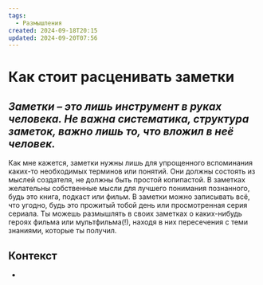 ```yaml
---
tags:
  - Размышления
created: 2024-09-18T20:15
updated: 2024-09-20T07:56
---
```

# Как стоит расценивать заметки

## ***Заметки – это лишь инструмент в руках человека. Не важна систематика, структура заметок, важно лишь то, что вложил в неё человек.***

Как мне кажется, заметки нужны лишь для упрощенного вспоминания каких-то необходимых терминов или понятий. Они должны состоять из мыслей создателя, не должны быть простой копипастой. В заметках желательны собственные мысли для лучшего понимания познанного, будь это книга, подкаст или фильм. В заметки можно записывать всё, что угодно, будь это прожитый тобой день или просмотренная серия сериала. Ты можешь размышлять в своих заметках о каких-нибудь героях фильма или мультфильма(!), находя в них пересечения с теми знаниями, которые ты получил.

## Контекст
- 

